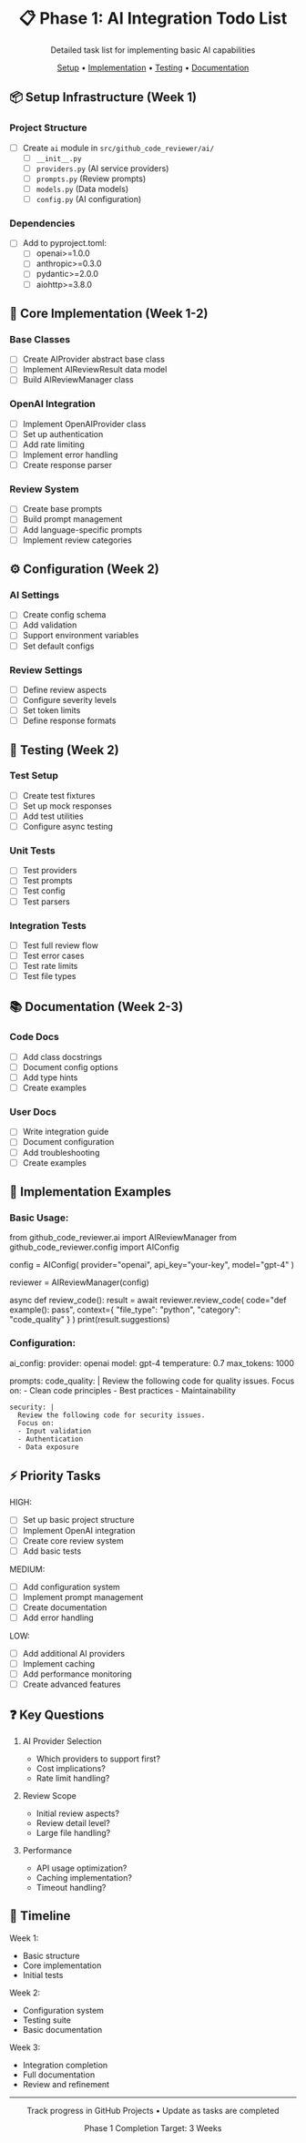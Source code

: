 <div align="center">
  <h1>📋 Phase 1: AI Integration Todo List</h1>
  
  <p>Detailed task list for implementing basic AI capabilities</p>

  <p>
    <a href="#setup">Setup</a> •
    <a href="#implementation">Implementation</a> •
    <a href="#testing">Testing</a> •
    <a href="#documentation">Documentation</a>
  </p>
</div>

## 📦 Setup Infrastructure (Week 1)

### Project Structure

- [ ] Create `ai` module in `src/github_code_reviewer/ai/`
  - [ ] `__init__.py`
  - [ ] `providers.py` (AI service providers)
  - [ ] `prompts.py` (Review prompts)
  - [ ] `models.py` (Data models)
  - [ ] `config.py` (AI configuration)

### Dependencies

- [ ] Add to pyproject.toml:
  - [ ] openai>=1.0.0
  - [ ] anthropic>=0.3.0
  - [ ] pydantic>=2.0.0
  - [ ] aiohttp>=3.8.0

## 🔨 Core Implementation (Week 1-2)

### Base Classes

- [ ] Create AIProvider abstract base class
- [ ] Implement AIReviewResult data model
- [ ] Build AIReviewManager class

### OpenAI Integration

- [ ] Implement OpenAIProvider class
- [ ] Set up authentication
- [ ] Add rate limiting
- [ ] Implement error handling
- [ ] Create response parser

### Review System

- [ ] Create base prompts
- [ ] Build prompt management
- [ ] Add language-specific prompts
- [ ] Implement review categories

## ⚙️ Configuration (Week 2)

### AI Settings

- [ ] Create config schema
- [ ] Add validation
- [ ] Support environment variables
- [ ] Set default configs

### Review Settings

- [ ] Define review aspects
- [ ] Configure severity levels
- [ ] Set token limits
- [ ] Define response formats

## 🧪 Testing (Week 2)

### Test Setup

- [ ] Create test fixtures
- [ ] Set up mock responses
- [ ] Add test utilities
- [ ] Configure async testing

### Unit Tests

- [ ] Test providers
- [ ] Test prompts
- [ ] Test config
- [ ] Test parsers

### Integration Tests

- [ ] Test full review flow
- [ ] Test error cases
- [ ] Test rate limits
- [ ] Test file types

## 📚 Documentation (Week 2-3)

### Code Docs

- [ ] Add class docstrings
- [ ] Document config options
- [ ] Add type hints
- [ ] Create examples

### User Docs

- [ ] Write integration guide
- [ ] Document configuration
- [ ] Add troubleshooting
- [ ] Create examples

## 🎯 Implementation Examples

### Basic Usage:

from github_code_reviewer.ai import AIReviewManager
from github_code_reviewer.config import AIConfig

config = AIConfig(
provider="openai",
api_key="your-key",
model="gpt-4"
)

reviewer = AIReviewManager(config)

async def review_code():
result = await reviewer.review_code(
code="def example(): pass",
context={
"file_type": "python",
"category": "code_quality"
}
)
print(result.suggestions)

### Configuration:

ai_config:
provider: openai
model: gpt-4
temperature: 0.7
max_tokens: 1000

prompts:
code_quality: |
Review the following code for quality issues.
Focus on: - Clean code principles - Best practices - Maintainability

    security: |
      Review the following code for security issues.
      Focus on:
      - Input validation
      - Authentication
      - Data exposure

## ⚡ Priority Tasks

HIGH:

- [ ] Set up basic project structure
- [ ] Implement OpenAI integration
- [ ] Create core review system
- [ ] Add basic tests

MEDIUM:

- [ ] Add configuration system
- [ ] Implement prompt management
- [ ] Create documentation
- [ ] Add error handling

LOW:

- [ ] Add additional AI providers
- [ ] Implement caching
- [ ] Add performance monitoring
- [ ] Create advanced features

## ❓ Key Questions

1. AI Provider Selection

   - Which providers to support first?
   - Cost implications?
   - Rate limit handling?

2. Review Scope

   - Initial review aspects?
   - Review detail level?
   - Large file handling?

3. Performance
   - API usage optimization?
   - Caching implementation?
   - Timeout handling?

## 📅 Timeline

Week 1:

- Basic structure
- Core implementation
- Initial tests

Week 2:

- Configuration system
- Testing suite
- Basic documentation

Week 3:

- Integration completion
- Full documentation
- Review and refinement

---

<div align="center">
  <p>Track progress in GitHub Projects • Update as tasks are completed</p>
  <p>Phase 1 Completion Target: 3 Weeks</p>
</div>
